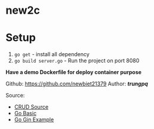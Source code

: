 # new2c

# Setup
1. `go get`  - install all dependency
2. `go build server.go` - Run the project on port 8080

**Have a demo Dockerfile for deploy container purpose**

Github: https://github.com/newbiet21379
Author: ***trungpq***

Source:
- [CRUD Source](https://levelup.gitconnected.com/working-with-mongodb-using-golang-754ead0c10c)
- [Go Basic](https://go.dev/tour/basics/1)
- [Go Gin Example](https://go.dev/doc/tutorial/web-service-gin)

